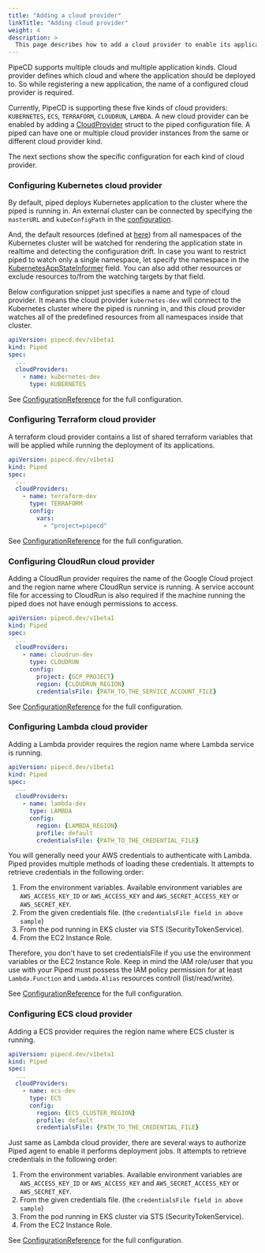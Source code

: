 ```yaml
---
title: "Adding a cloud provider"
linkTitle: "Adding cloud provider"
weight: 4
description: >
  This page describes how to add a cloud provider to enable its applications.
---
```


PipeCD supports multiple clouds and multiple application kinds.
Cloud provider defines which cloud and where the application should be deployed to.
So while registering a new application, the name of a configured cloud provider is required.

Currently, PipeCD is supporting these five kinds of cloud providers: `KUBERNETES`, `ECS`, `TERRAFORM`, `CLOUDRUN`, `LAMBDA`.
A new cloud provider can be enabled by adding a [CloudProvider](/docs/operator-manual/piped/configuration-reference/#cloudprovider) struct to the piped configuration file.
A piped can have one or multiple cloud provider instances from the same or different cloud provider kind.

The next sections show the specific configuration for each kind of cloud provider.

### Configuring Kubernetes cloud provider

By default, piped deploys Kubernetes application to the cluster where the piped is running in. An external cluster can be connected by specifying the `masterURL` and `kubeConfigPath` in the [configuration](/docs/operator-manual/piped/configuration-reference/#cloudproviderkubernetesconfig).

And, the default resources (defined at [here](https://github.com/pipe-cd/pipecd/blob/master/pkg/app/piped/cloudprovider/kubernetes/resourcekey.go#L24-L74)) from all namespaces of the Kubernetes cluster will be watched for rendering the application state in realtime and detecting the configuration drift. In case you want to restrict piped to watch only a single namespace, let specify the namespace in the [KubernetesAppStateInformer](/docs/operator-manual/piped/configuration-reference/#kubernetesappstateinformer) field. You can also add other resources or exclude resources to/from the watching targets by that field.

Below configuration snippet just specifies a name and type of cloud provider. It means the cloud provider `kubernetes-dev` will connect to the Kubernetes cluster where the piped is running in, and this cloud provider watches all of the predefined resources from all namespaces inside that cluster.

``` yaml
apiVersion: pipecd.dev/v1beta1
kind: Piped
spec:
  ...
  cloudProviders:
    - name: kubernetes-dev
      type: KUBERNETES
```

See [ConfigurationReference](/docs/operator-manual/piped/configuration-reference/#cloudproviderkubernetesconfig) for the full configuration.

### Configuring Terraform cloud provider

A terraform cloud provider contains a list of shared terraform variables that will be applied while running the deployment of its applications.

``` yaml
apiVersion: pipecd.dev/v1beta1
kind: Piped
spec:
  ...
  cloudProviders:
    - name: terraform-dev
      type: TERRAFORM
      config:
        vars:
          - "project=pipecd"
```

See [ConfigurationReference](/docs/operator-manual/piped/configuration-reference/#cloudproviderterraformconfig) for the full configuration.

### Configuring CloudRun cloud provider

Adding a CloudRun provider requires the name of the Google Cloud project and the region name where CloudRun service is running. A service account file for accessing to CloudRun is also required if the machine running the piped does not have enough permissions to access.

``` yaml
apiVersion: pipecd.dev/v1beta1
kind: Piped
spec:
  ...
  cloudProviders:
    - name: cloudrun-dev
      type: CLOUDRUN
      config:
        project: {GCP_PROJECT}
        region: {CLOUDRUN_REGION}
        credentialsFile: {PATH_TO_THE_SERVICE_ACCOUNT_FILE}
```

See [ConfigurationReference](/docs/operator-manual/piped/configuration-reference/#cloudprovidercloudrunconfig) for the full configuration.

### Configuring Lambda cloud provider

Adding a Lambda provider requires the region name where Lambda service is running.

```yaml
apiVersion: pipecd.dev/v1beta1
kind: Piped
spec:
  ...
  cloudProviders:
    - name: lambda-dev
      type: LAMBDA
      config:
        region: {LAMBDA_REGION}
        profile: default
        credentialsFile: {PATH_TO_THE_CREDENTIAL_FILE}
```

You will generally need your AWS credentials to authenticate with Lambda. Piped provides multiple methods of loading these credentials.
It attempts to retrieve credentials in the following order:
1. From the environment variables. Available environment variables are `AWS_ACCESS_KEY_ID` or `AWS_ACCESS_KEY` and `AWS_SECRET_ACCESS_KEY` or `AWS_SECRET_KEY`.
2. From the given credentials file. (the `credentialsFile field in above sample`)
3. From the pod running in EKS cluster via STS (SecurityTokenService).
4. From the EC2 Instance Role.

Therefore, you don't have to set credentialsFile if you use the environment variables or the EC2 Instance Role. Keep in mind the IAM role/user that you use with your Piped must possess the IAM policy permission for at least `Lambda.Function` and `Lambda.Alias` resources controll (list/read/write).

See [ConfigurationReference](/docs/operator-manual/piped/configuration-reference/#cloudproviderlambdaconfig) for the full configuration.

### Configuring ECS cloud provider

Adding a ECS provider requires the region name where ECS cluster is running.

```yaml
apiVersion: pipecd.dev/v1beta1
kind: Piped
spec:
  ...
  cloudProviders:
    - name: ecs-dev
      type: ECS
      config:
        region: {ECS_CLUSTER_REGION}
        profile: default
        credentialsFile: {PATH_TO_THE_CREDENTIAL_FILE}
```

Just same as Lambda cloud provider, there are several ways to authorize Piped agent to enable it performs deployment jobs.
It attempts to retrieve credentials in the following order:
1. From the environment variables. Available environment variables are `AWS_ACCESS_KEY_ID` or `AWS_ACCESS_KEY` and `AWS_SECRET_ACCESS_KEY` or `AWS_SECRET_KEY`.
2. From the given credentials file. (the `credentialsFile field in above sample`)
3. From the pod running in EKS cluster via STS (SecurityTokenService).
4. From the EC2 Instance Role.

See [ConfigurationReference](/docs/operator-manual/piped/configuration-reference/#cloudproviderecsconfig) for the full configuration.
